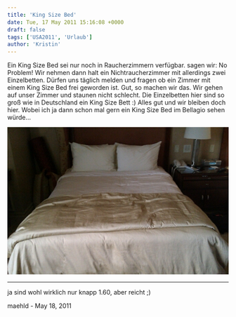 ```yaml
---
title: 'King Size Bed'
date: Tue, 17 May 2011 15:16:08 +0000
draft: false
tags: ['USA2011', 'Urlaub']
author: 'Kristin'
---
```


Ein King Size Bed sei nur noch in Raucherzimmern verfügbar. sagen wir: No Problem! Wir nehmen dann halt ein Nichtraucherzimmer mit allerdings zwei Einzelbetten. Dürfen uns täglich melden und fragen ob ein Zimmer mit einem King Size Bed frei geworden ist. Gut, so machen wir das. Wir gehen auf unser Zimmer und staunen nicht schlecht. Die Einzelbetten hier sind so groß wie in Deutschland ein King Size Bett :) Alles gut und wir bleiben doch hier. Wobei ich ja dann schon mal gern ein King Size Bed im Bellagio sehen würde...

![-1147916155](/urlaub11to15-images/11/1147916155-scaled1000.jpg?w=300)

---

ja sind wohl wirklich nur knapp 1.60, aber reicht ;)

maehld - <time datetime="2011-05-18 04:32:38">May 18, 2011</time>